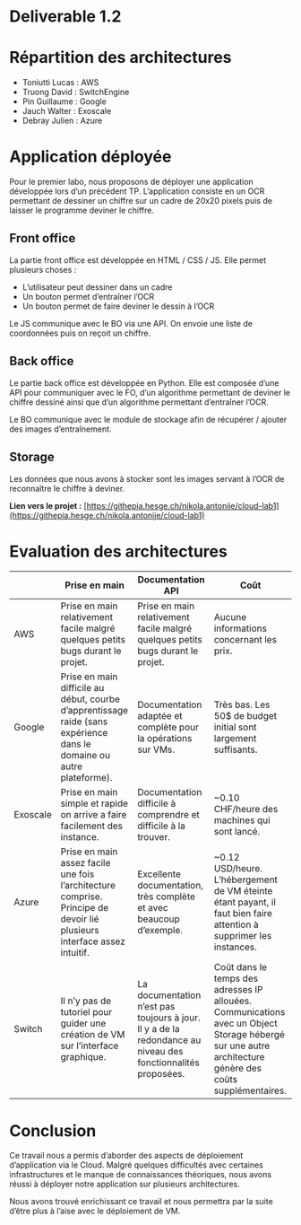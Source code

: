 # Deliverable 1.2

# Répartition des architectures

- Toniutti Lucas : AWS
- Truong David : SwitchEngine
- Pin Guillaume : Google
- Jauch Walter : Exoscale
- Debray Julien : Azure

# Application déployée

Pour le premier labo, nous proposons de déployer une application développée lors d’un précédent TP. L’application consiste en un OCR permettant de dessiner un chiffre sur un cadre de 20x20 pixels puis de laisser le programme deviner le chiffre.

## Front office

La partie front office est développée en HTML / CSS / JS. Elle permet plusieurs choses :

- L’utilisateur peut dessiner dans un cadre
- Un bouton permet d’entraîner l’OCR
- Un bouton permet de faire deviner le dessin à l’OCR

Le JS communique avec le BO via une API. On envoie une liste de coordonnées puis on reçoit un chiffre.

## Back office

Le partie back office est développée en Python. Elle est composée d’une API pour communiquer avec le FO, d’un algorithme permettant de deviner le chiffre dessiné ainsi que d’un algorithme permettant d’entraîner l’OCR.

Le BO communique avec le module de stockage afin de récupérer / ajouter des images d’entraînement.

## Storage

Les données que nous avons à stocker sont les images servant à l’OCR de reconnaître le chiffre à deviner.

**Lien vers le projet :** [https://githepia.hesge.ch/nikola.antonije/cloud-lab1](https://githepia.hesge.ch/nikola.antonije/cloud-lab1)

# Evaluation des architectures

|  | Prise en main | Documentation API | Coût |
| --- | --- | --- | --- |
| AWS | Prise en main relativement facile malgré quelques petits bugs durant le projet. | Prise en main relativement facile malgré quelques petits bugs durant le projet. | Aucune informations concernant les prix. |
| Google | Prise en main difficile au début, courbe d’apprentissage raide (sans expérience dans le domaine ou autre plateforme). | Documentation adaptée et complète pour la opérations sur VMs. | Très bas. Les 50$ de budget initial sont largement suffisants. |
| Exoscale | Prise en main simple et rapide on arrive a faire facilement des instance. | Documentation difficile à comprendre et difficile à la trouver.  | ~0.10 CHF/heure des machines qui sont lancé. |
| Azure | Prise en main assez facile une fois l’architecture comprise. Principe de devoir lié plusieurs interface assez intuitif. | Excellente documentation, très complète et avec beaucoup d’exemple. | ~0.12 USD/heure. L’hébergement de VM éteinte étant payant, il faut bien faire attention à supprimer les instances. |
| Switch | Il n’y pas de tutoriel pour guider une création de VM sur l’interface graphique.  | La documentation n’est pas toujours à jour. Il y a de la redondance au niveau des fonctionnalités proposées. | Coût dans le temps des adresses IP allouées. Communications avec un Object Storage hébergé sur une autre architecture génère des coûts supplémentaires. |

# Conclusion

Ce travail nous a permis d’aborder des aspects de déploiement d’application via le Cloud. Malgré quelques difficultés avec certaines infrastructures et le manque de connaissances théoriques, nous avons réussi à déployer notre application sur plusieurs architectures.

Nous avons trouvé enrichissant ce travail et nous permettra par la suite d’être plus à l’aise avec le déploiement de VM.